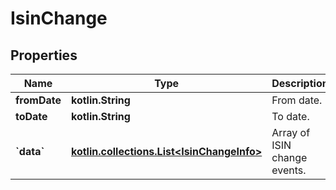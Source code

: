 
# IsinChange

## Properties
Name | Type | Description | Notes
------------ | ------------- | ------------- | -------------
**fromDate** | **kotlin.String** | From date. |  [optional]
**toDate** | **kotlin.String** | To date. |  [optional]
**&#x60;data&#x60;** | [**kotlin.collections.List&lt;IsinChangeInfo&gt;**](IsinChangeInfo.md) | Array of ISIN change events. |  [optional]



